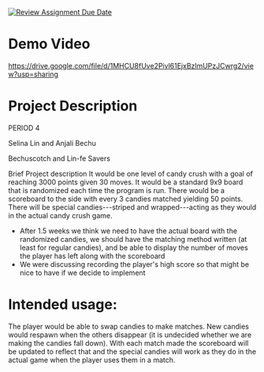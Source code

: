 [![Review Assignment Due Date](https://classroom.github.com/assets/deadline-readme-button-22041afd0340ce965d47ae6ef1cefeee28c7c493a6346c4f15d667ab976d596c.svg)](https://classroom.github.com/a/YxXKqIeT)

# Demo Video
https://drive.google.com/file/d/1MHCU8fUve2Pivl61EjxBzlmUPzJCwrg2/view?usp=sharing

# Project Description

PERIOD 4

Selina Lin and Anjali Bechu

Bechuscotch and Lin-fe Savers

Brief Project description 
It would be one level of candy crush with a goal of reaching 3000 points given 30 moves. It would be a standard 9x9 board that is randomized each time the program is run. There would be a scoreboard to the side with every 3 candies matched yielding 50 points. There will be special candies---striped and wrapped---acting as they would in the actual candy crush game.
- After 1.5 weeks we think we need to have the actual board with the randomized candies, we should have the matching method written (at least for regular candies), and be able to display the number of moves the player has left along with the scoreboard
- We were discussing recording the player's high score so that might be nice to have if we decide to implement


# Intended usage:

The player would be able to swap candies to make matches. New candies would respawn when the others disappear (it is undecided whether we are making the candies fall down). With each match made the scoreboard will be updated to reflect that and the special candies will work as they do in the actual game when the player uses them in a match.
